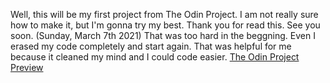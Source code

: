 Well, this will be my first project from The Odin Project. I am not really sure how to make it, but I'm gonna try my best. Thank you for read this. See you soon. (Sunday, March 7th 2021)
That was too hard in the beggning. Even I erased my code completely and start again. That was helpful for me because it cleaned my mind and I could code easier.
[The Odin Project](https://www.theodinproject.com/dashboard)
[Preview](https://arthurGC.github.io/google-homepage/)

